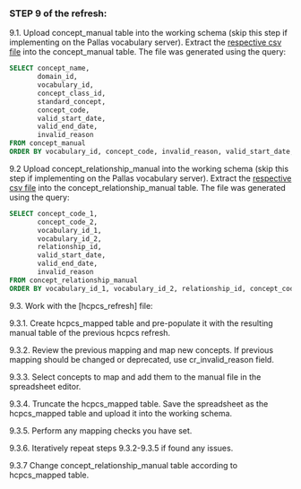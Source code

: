 ### STEP 9 of the refresh:

9.1. Upload concept_manual table into the working schema (skip this step if implementing on the Pallas vocabulary server).
Extract the [respective csv file](https://drive.google.com/drive/u/0/folders/1mvXzaXW9294RaDC2DgnM1qBi1agCwxHJ) into the concept_manual table.
The file was generated using the query:
```sql
SELECT concept_name,
       domain_id,
       vocabulary_id,
       concept_class_id,
       standard_concept,
       concept_code,
       valid_start_date,
       valid_end_date,
       invalid_reason
FROM concept_manual
ORDER BY vocabulary_id, concept_code, invalid_reason, valid_start_date, valid_end_date, concept_name
```
9.2 Upload concept_relationship_manual into the working schema (skip this step if implementing on the Pallas vocabulary server).
Extract the [respective csv file](https://drive.google.com/drive/u/0/folders/1mvXzaXW9294RaDC2DgnM1qBi1agCwxHJ) into the concept_relationship_manual table.
The file was generated using the query:
```sql
SELECT concept_code_1,
       concept_code_2,
       vocabulary_id_1,
       vocabulary_id_2,
       relationship_id,
       valid_start_date,
       valid_end_date,
       invalid_reason
FROM concept_relationship_manual
ORDER BY vocabulary_id_1, vocabulary_id_2, relationship_id, concept_code_1, concept_code_2, invalid_reason, valid_start_date, valid_end_date
```

9.3. Work with the [hcpcs_refresh] file:

9.3.1. Create hcpcs_mapped table and pre-populate it with the resulting manual table of the previous hcpcs refresh.

9.3.2. Review the previous mapping and map new concepts. If previous mapping should be changed or deprecated, use cr_invalid_reason field.

9.3.3. Select concepts to map and add them to the manual file in the spreadsheet editor.

9.3.4. Truncate the hcpcs_mapped table. Save the spreadsheet as the hcpcs_mapped table and upload it into the working schema.

9.3.5. Perform any mapping checks you have set.

9.3.6. Iteratively repeat steps 9.3.2-9.3.5 if found any issues.

9.3.7 Change concept_relationship_manual table according to hcpcs_mapped table.